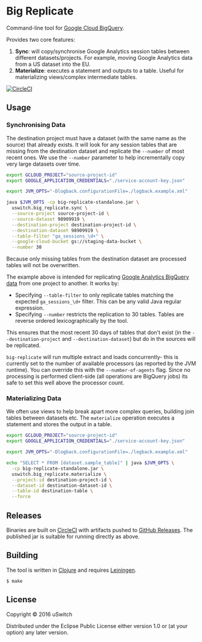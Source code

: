 # Big Replicate

Command-line tool for [Google Cloud BigQuery](https://cloud.google.com/bigquery/).

Provides two core features:

1. **Sync**: will copy/synchronise Google Analytics session tables between different datasets/projects. For example, moving Google Analytics data from a US dataset into the EU.
2. **Materialize**: executes a statement and outputs to a table. Useful for materializing views/complex intermediate tables.

[![CircleCI](https://circleci.com/gh/uswitch/big-replicate.svg?style=svg)](https://circleci.com/gh/uswitch/big-replicate)

## Usage

### Synchronising Data

The destination project must have a dataset (with the same name as the source) that already exists. It will look for any session tables that are missing from the destination dataset and replicate the `--number` of most recent ones. We use the `--number` parameter to help incrementally copy very large datasets over time.

```bash
export GCLOUD_PROJECT="source-project-id"
export GOOGLE_APPLICATION_CREDENTIALS="./service-account-key.json"

export JVM_OPTS="-Dlogback.configurationFile=./logback.example.xml"

java $JVM_OPTS -cp big-replicate-standalone.jar \
  uswitch.big_replicate.sync \
  --source-project source-project-id \
  --source-dataset 98909919 \
  --destination-project destination-project-id \
  --destination-dataset 98909919 \
  --table-filter "ga_sessions_\d+" \
  --google-cloud-bucket gs://staging-data-bucket \
  --number 30
```

Because only missing tables from the destination dataset are processed tables will not be overwritten. 

The example above is intended for replicating [Google Analytics BigQuery data](https://support.google.com/analytics/answer/3437618?hl=en) from one project to another. It works by:

* Specifying `--table-filter` to only replicate tables matching the expected `ga_sessions_\d+` filter. This can be any valid Java regular expression. 
* Specifying `--number` restricts the replication to 30 tables. Tables are reverse ordered lexicographically by the tool.

This ensures that the most recent 30 days of tables that don't exist (in the `--destination-project` and `--destination-dataset`) but do in the sources will be replicated.

`big-replicate` will run multiple extract and loads concurrently- this is currently set to the number of available processors (as reported by the JVM runtime). You can override this with the `--number-of-agents` flag. Since no processing is performed client-side (all operations are BigQuery jobs) its safe to set this well above the processor count.

### Materializing Data

We often use views to help break apart more complex queries, building join tables between datasets etc. The `materialize` operation executes a statement and stores the output in a table. 

```bash
export GCLOUD_PROJECT="source-project-id"
export GOOGLE_APPLICATION_CREDENTIALS="./service-account-key.json"

export JVM_OPTS="-Dlogback.configurationFile=./logback.example.xml"

echo "SELECT * FROM [dataset.sample_table]" | java $JVM_OPTS \
  -cp big-replicate-standalone.jar \
  uswitch.big_replicate.materialize \
  --project-id destination-project-id \
  --dataset-id destination-dataset-id \
  --table-id destination-table \
  --force
```

## Releases

Binaries are built on [CircleCI](https://circleci.com/gh/uswitch/big-replicate) with artifacts pushed to [GitHub Releases](https://github.com/uswitch/big-replicate/releases). The published jar is suitable for running directly as above.

## Building

The tool is written in [Clojure](https://clojure.org) and requires [Leiningen](https://github.com/technomancy/leiningen).

```
$ make
```

## License

Copyright © 2016 uSwitch

Distributed under the Eclipse Public License either version 1.0 or (at
your option) any later version.
